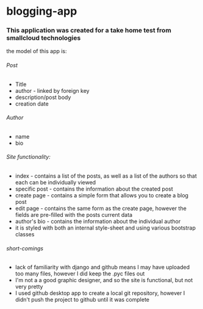 # blogging-app

### This application was created for a take home test from smallcloud technologies

the model of this app is:

###### Post
  * Title
  * author - linked by foreign key
  * description/post body
  * creation date
###### Author
  * name
  * bio
  
###### Site functionality:
* index - contains a list of the posts, as well as a list of the authors so that each can be individually viewed
* specific post - contains the information about the created post
* create page - contains a simple form that allows you to create a blog post
* edit page - contains the same form as the create page, however the fields are pre-filled with the posts current data
* author's bio - contains the information about the individual author
* it is styled with both an internal style-sheet and using various bootstrap classes

###### short-comings

* lack of familiarity with django and github means I may have uploaded too many files, however I did keep the .pyc files out
* I'm not a a good graphic designer, and so the site is functional, but not very pretty
* I used github desktop app to create a local git repository, however I didn't push the project to github until it was complete
